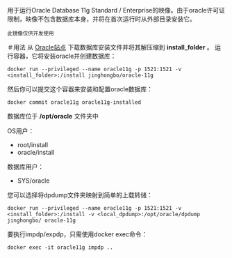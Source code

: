 用于运行Oracle Database 11g Standard / Enterprise的映像。由于oracle许可证限制，映像不包含数据库本身，并将在首次运行时从外部目录安装它。

``此镜像仅供开发使用``

＃用法
从 [Oracle站点](http://www.oracle.com/technetwork/database/in-memory/downloads/index.html) 下载数据库安装文件并将其解压缩到 **install_folder** 。
运行容器，它将安装oracle并创建数据库：

```SH
docker run --privileged --name oracle11g -p 1521:1521 -v <install_folder>:/install jinghongbo/oracle-11g
```
然后你可以提交这个容器来安装和配置oracle数据库：
```SH
docker commit oracle11g oracle11g-installed
```

数据库位于 **/opt/oracle** 文件夹中

OS用户：
* root/install
* oracle/install

数据库用户：
* SYS/oracle

您可以选择将dpdump文件夹映射到简单的上载转储：
```SH
docker run --privileged --name oracle11g -p 1521:1521 -v <install_folder>:/install -v <local_dpdump>:/opt/oracle/dpdump jinghongbo/ oracle-11g
```
要执行impdp/expdp，只需使用docker exec命令：
```SH
docker exec -it oracle11g impdp ..
```
